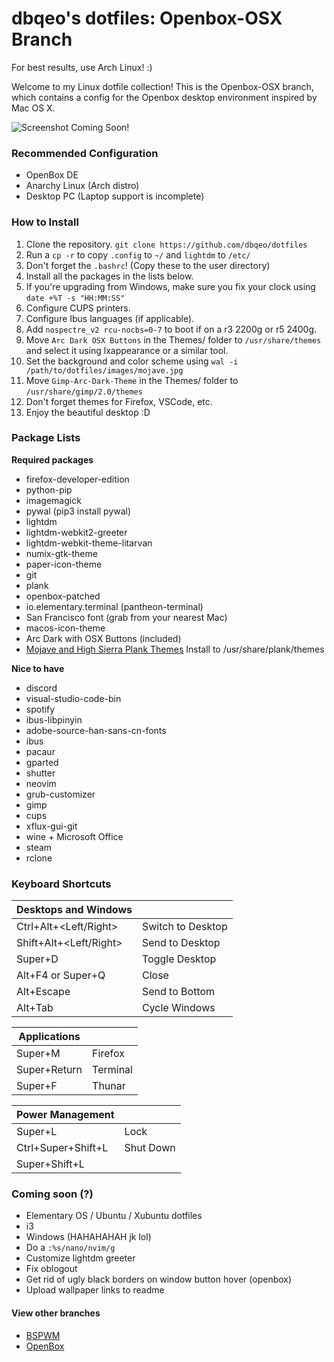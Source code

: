 # dbqeo's dotfiles: Openbox-OSX Branch

For best results, use Arch Linux! :)

Welcome to my Linux dotfile collection! This is the Openbox-OSX branch, which contains a config for the Openbox desktop environment inspired by Mac OS X.

![Screenshot Coming Soon!]()

### Recommended Configuration
 - OpenBox DE
 - Anarchy Linux (Arch distro)
 - Desktop PC (Laptop support is incomplete)

### How to Install
 1. Clone the repository. `git clone https://github.com/dbqeo/dotfiles`
 2. Run a `cp -r` to copy `.config` to `~/` and `lightdm` to `/etc/`
 3. Don't forget the `.bashrc`! (Copy these to the user directory)
 4. Install all the packages in the lists below.
 5. If you're upgrading from Windows, make sure you fix your clock using `date +%T -s "HH:MM:SS"`
 6. Configure CUPS printers.
 7. Configure Ibus languages (if applicable).
 8. Add `nospectre_v2 rcu-nocbs=0-7` to boot if on a r3 2200g or r5 2400g.
 9. Move `Arc Dark OSX Buttons` in the Themes/ folder to `/usr/share/themes` and select it using lxappearance or a similar tool.
 10. Set the background and color scheme using `wal -i /path/to/dotfiles/images/mojave.jpg`
 11. Move `Gimp-Arc-Dark-Theme` in the Themes/ folder to `/usr/share/gimp/2.0/themes`
 12. Don't forget themes for Firefox, VSCode, etc.
 13. Enjoy the beautiful desktop :D
 
### Package Lists

**Required packages**
 - firefox-developer-edition
 - python-pip
 - imagemagick
 - pywal (pip3 install pywal)
 - lightdm
 - lightdm-webkit2-greeter
 - lightdm-webkit-theme-litarvan
 - numix-gtk-theme
 - paper-icon-theme
 - git
 - plank
 - openbox-patched
 - io.elementary.terminal (pantheon-terminal)
 - San Francisco font (grab from your nearest Mac)
 - macos-icon-theme
 - Arc Dark with OSX Buttons (included)
 - [Mojave and High Sierra Plank Themes](https://www.gnome-look.org/p/1248226/) Install to /usr/share/plank/themes
 
**Nice to have**
 - discord
 - visual-studio-code-bin
 - spotify
 - ibus-libpinyin
 - adobe-source-han-sans-cn-fonts
 - ibus
 - pacaur
 - gparted
 - shutter
 - neovim
 - grub-customizer
 - gimp
 - cups
 - xflux-gui-git
 - wine + Microsoft Office
 - steam
 - rclone

### Keyboard Shortcuts

|  **Desktops and Windows**   	|                    	|
|-------------------------	|--------------------	|
| Ctrl+Alt+<Left/Right>   	|  Switch to Desktop 	|
|  Shift+Alt+<Left/Right> 	|  Send to Desktop   	|
| Super+D                 	| Toggle Desktop     	|
|  Alt+F4 or Super+Q      	| Close              	|
| Alt+Escape              	| Send to Bottom     	|
| Alt+Tab                 	| Cycle Windows      	|


| **Applications**           	|                    	|
|-------------------------	|--------------------	|
| Super+M                 	|  Firefox           	|
| Super+Return            	| Terminal           	|
| Super+F                 	| Thunar             	|


| **Power Management**        	|                    	|
|-------------------------	|--------------------	|
| Super+L                 	| Lock               	|
| Ctrl+Super+Shift+L      	| Shut Down          	|
| Super+Shift+L           	|                    	|


### Coming soon (?)
 - Elementary OS / Ubuntu / Xubuntu dotfiles
 - i3
 - Windows (HAHAHAHAH jk lol)
 - Do a `:%s/nano/nvim/g`
 - Customize lightdm greeter
 - Fix oblogout
 - Get rid of ugly black borders on window button hover (openbox)
 - Upload wallpaper links to readme

#### View other branches
 - [BSPWM](https://github.com/dbqeo/dotfiles/tree/bspwm)
 - [OpenBox](https://github.com/dbqeo/dotfiles/tree/openbox)